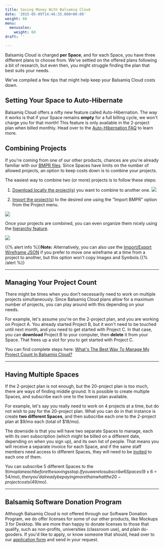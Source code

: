 ```yaml
---
title: Saving Money With Balsamiq Cloud
date: '2015-05-09T14:46:35.000+00:00'
weight: 60
menu:
  menusales:
    weight: 60
draft: ''

---
```


Balsamiq Cloud is charged **per Space**, and for each Space, you have three different plans to choose from. We've settled on the offered plans following a bit of research, but even then, you might struggle finding the plan that best suits your needs.

We've compiled a few tips that might help keep your Balsamiq Cloud costs down.

## Setting Your Space to Auto-Hibernate

Balsamiq Cloud offers a nifty new feature called Auto-Hibernation. The way it works is that if your Space remains **empty** for a full billing cycle, we won't charge you for that month! This feature is only available in the 2-project plan when billed monthly. Head over to the [Auto-Hibernation FAQ](/sales/cloudsubscriptions/#auto-hibernation) to learn more.

## Combining Projects

If you're coming from one of our other products, chances are you're already familiar with our [BMPR files](https://support.balsamiq.com/resources/bmpr-format/). Since Spaces have limits on the number of allowed projects, an option to keep costs down is to combine your projects.

The easiest way to combine two (or more) projects is to follow these steps:

1. [Download locally the project(s)](https://docs.balsamiq.com/cloud/projects/#cloning-downloading-and-deleting-projects) you want to combine to another one.
![](//media.balsamiq.com/img/support/sales/cloud/download_project.png)

2. [Import the project(s)](https://docs.balsamiq.com/cloud/importing/#importing-from-other-versions-of-balsamiq) to the desired one using the "Import BMPR" option from the Project menu.

![](//media.balsamiq.com/img/support/docs/cloud/import-bmpr.png)

Once your projects are combined, you can even organize them nicely using the [hierarchy feature](https://docs.balsamiq.com/cloud/overview/#using-a-hierarchy).

![](//media.balsamiq.com/img/support/sales/cloud/combined_projects.png)

{{% alert info %}}**Note:** Alternatively, you can also use the [Import/Export Wireframe JSON](https://docs.balsamiq.com/cloud/importing/#importing-wireframes-from-another-cloud-project) if you prefer to move one wireframe at a time from a project to another, but this option won't copy Images and Symbols.{{% /alert %}}

* * *

## Managing Your Project Count

There might be times when you don't necessarily need to work on multiple projects simultaneously. Since Balsamiq Cloud plans allow for a maximum number of projects, you can play around with this depending on your needs.

For example, let's assume you're on the 2-project plan, and you are working on Project A. You already started Project B, but it won't need to be touched until next month, and you need to get started with Project C. In that case, you can **download** Project B to your computer, then **delete** it from your Space. That frees up a slot for you to get started with Project C.

You can find complete steps here: [What's The Best Way To Manage My Project Count In Balsamiq Cloud?](/cloud/manageprojects/)

* * *

## Having Multiple Spaces

If the 2-project plan is not enough, but the 20-project plan is too much, there are ways of finding middle ground. It is possible to create multiple Spaces, and subscribe each one to the lowest plan available.

For example, let's say you really need to work on 4 projects at a time, but do not wish to pay for the 20-project plan. What you can do in that instance is create **two different Spaces**, and then subscribe each one to the 2-project plan at $9/mo each (total of $18/mo).

The downside is that you will have two separate Spaces to manage, each with its own subscription (which might be billed on a different date, depending on when you sign up), and its own list of people. That means you will receive a separate invoice for each Space, and if the same staff members need access to different Spaces, they will need to be [invited](https://docs.balsamiq.com/cloud/sites/#managing-users) to each one of them.

You can subscribe 5 different Spaces to the $9/mo plan each before the savings stop. If you were to subscribe 6 Spaces ($9 x 6 = $54/mo), then you'd already be paying more than what the 20-project costs ($49/mo).

* * *

## Balsamiq Software Donation Program

Although Balsamiq Cloud is not offered through our Software Donation Program, we do offer licenses for some of our other products, like Mockups 3 for Desktop. We are more than happy to donate licenses to those that qualify, such as non-profits, universities (classroom use), and plain do-gooders. If you'd like to apply, or know someone that should, head over to our [application form](https://balsamiq.com/free/) and send in your request.
